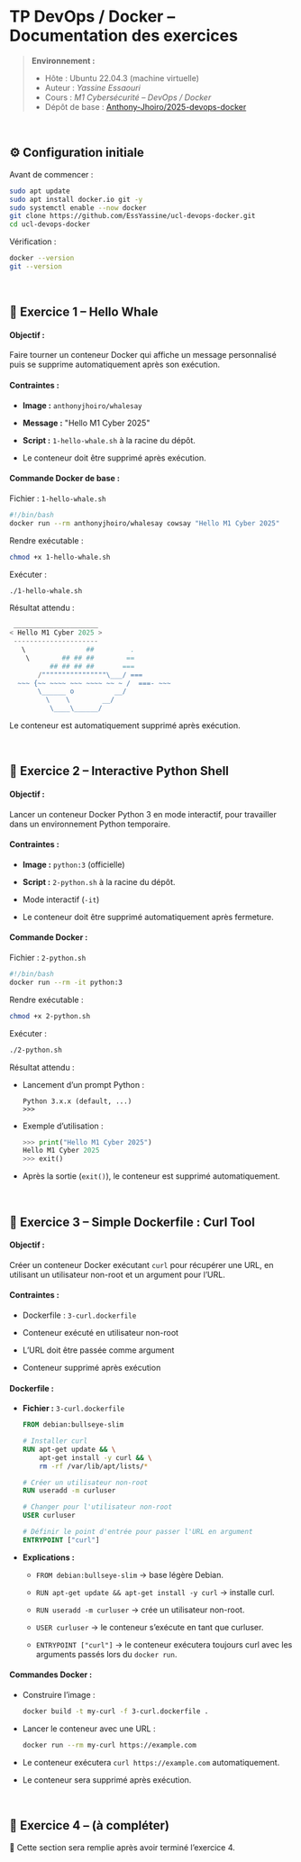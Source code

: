 # TP DevOps / Docker – Documentation des exercices

> **Environnement :**
> - Hôte : Ubuntu 22.04.3 (machine virtuelle)
> - Auteur : *Yassine Essaouri*
> - Cours : *M1 Cybersécurité – DevOps / Docker*
> - Dépôt de base : [Anthony-Jhoiro/2025-devops-docker](https://github.com/Anthony-Jhoiro/2025-devops-docker)

&nbsp;


## ⚙️ Configuration initiale
Avant de commencer :

```bash
sudo apt update
sudo apt install docker.io git -y
sudo systemctl enable --now docker
git clone https://github.com/EssYassine/ucl-devops-docker.git
cd ucl-devops-docker
```
Vérification :
```bash
docker --version
git --version
```

&nbsp;

## 🐋 Exercice 1 – Hello Whale
#### Objectif :

Faire tourner un conteneur Docker qui affiche un message personnalisé puis se supprime automatiquement après son exécution.

#### Contraintes :

- **Image :** ```anthonyjhoiro/whalesay```

- **Message :** "Hello M1 Cyber 2025"


- **Script :** ```1-hello-whale.sh``` à la racine du dépôt.

- Le conteneur doit être supprimé après exécution.

#### Commande Docker de base :

Fichier : ```1-hello-whale.sh```
```bash
#!/bin/bash
docker run --rm anthonyjhoiro/whalesay cowsay "Hello M1 Cyber 2025"
```

Rendre exécutable :
```bash
chmod +x 1-hello-whale.sh
```

Exécuter :
```bash
./1-hello-whale.sh
```

Résultat attendu : 
```python
 _____________________
< Hello M1 Cyber 2025 >
 ---------------------
   \               ##         .
    \        ## ## ##        ==
          ## ## ## ##       ===
       /""""""""""""""""\___/ ===
  ~~~ {~~ ~~~~ ~~~ ~~~~ ~~ ~ /  ===- ~~~
       \______ o          __/
         \    \        __/
          \____\______/

```
Le conteneur est automatiquement supprimé après exécution.

&nbsp;

## 🐋 Exercice 2 – Interactive Python Shell
#### Objectif :

Lancer un conteneur Docker Python 3 en mode interactif, pour travailler dans un environnement Python temporaire.

#### Contraintes :

- **Image :** ```python:3``` (officielle)

- **Script :** ```2-python.sh``` à la racine du dépôt.

- Mode interactif (```-it```)

- Le conteneur doit être supprimé automatiquement après fermeture.

#### Commande Docker :

Fichier : ```2-python.sh```
```bash
#!/bin/bash
docker run --rm -it python:3
```

Rendre exécutable :
```bash
chmod +x 2-python.sh
```

Exécuter :
```bash
./2-python.sh
```

Résultat attendu : 

- Lancement d’un prompt Python :
  ```python-repl
  Python 3.x.x (default, ...)
  >>>
  ```

- Exemple d’utilisation :
  ```python
  >>> print("Hello M1 Cyber 2025")
  Hello M1 Cyber 2025
  >>> exit()
  ```

- Après la sortie (```exit()```), le conteneur est supprimé automatiquement.

&nbsp;

## 🐋 Exercice 3 – Simple Dockerfile : Curl Tool
#### Objectif :

Créer un conteneur Docker exécutant ```curl``` pour récupérer une URL, en utilisant un utilisateur non-root et un argument pour l’URL.

#### Contraintes :

- Dockerfile : ```3-curl.dockerfile```

- Conteneur exécuté en utilisateur non-root

- L’URL doit être passée comme argument

- Conteneur supprimé après exécution


#### Dockerfile :

- **Fichier :** ```3-curl.dockerfile```

    ```dockerfile
    FROM debian:bullseye-slim

    # Installer curl
    RUN apt-get update && \
        apt-get install -y curl && \
        rm -rf /var/lib/apt/lists/*

    # Créer un utilisateur non-root
    RUN useradd -m curluser

    # Changer pour l'utilisateur non-root
    USER curluser

    # Définir le point d'entrée pour passer l'URL en argument
    ENTRYPOINT ["curl"]
    ```

- **Explications :**

    - ```FROM debian:bullseye-slim``` → base légère Debian.

    - ```RUN apt-get update && apt-get install -y curl``` → installe curl.

    - ```RUN useradd -m curluser``` → crée un utilisateur non-root.

    - ```USER curluser``` → le conteneur s’exécute en tant que curluser.

    - ```ENTRYPOINT ["curl"]``` → le conteneur exécutera toujours curl avec les arguments passés lors du ```docker run```.

#### Commandes Docker :

-  Construire l’image :

    ```bash
    docker build -t my-curl -f 3-curl.dockerfile .
    ```

- Lancer le conteneur avec une URL :

    ```bash
    docker run --rm my-curl https://example.com
    ```

- Le conteneur exécutera ```curl https://example.com``` automatiquement.

- Le conteneur sera supprimé après exécution.

&nbsp;

## 🐋 Exercice 4 – (à compléter)
📌 Cette section sera remplie après avoir terminé l’exercice 4.
